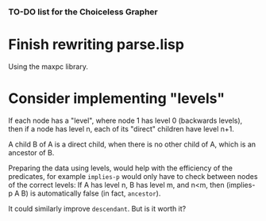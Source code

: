 ### TO-DO list for the Choiceless Grapher

# Finish rewriting parse.lisp

Using the maxpc library.

# Consider implementing "levels"

If each node has a "level", where node 1 has level 0 (backwards levels), then if a node has level n, each of its "direct" children have level n+1.

A child B of A is a direct child, when there is no other child of A, which is an ancestor of B.

Preparing the data using levels, would help with the efficiency of the predicates, for example `implies-p` would only have to check between nodes of the correct levels:
If A has level n, B has level m, and n<m, then (implies-p A B) is automatically false (in fact, `ancestor`).

It could similarly improve `descendant`. But is it worth it? 
